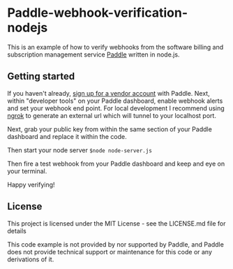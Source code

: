 # Paddle-webhook-verification-nodejs

This is an example of how to verify webhooks from the software billing and subscription management service [Paddle](www.paddle.com) written in node.js. 

## Getting started

If you haven't already, [sign up for a vendor account](https://vendors.paddle.com/login) with Paddle. Next, within "developer tools" on your Paddle dashboard, enable webhook alerts and set your webhook end point. For local development I recommend using [ngrok](https://ngrok.com/) to generate an external url which will tunnel to your localhost port.

Next, grab your public key from within the same section of your Paddle dashboard and replace it within the code. 

Then start your node server `$node node-server.js`

Then fire a test webhook from your Paddle dashboard and keep and eye on your terminal.

Happy verifying!


## License
This project is licensed under the MIT License - see the LICENSE.md file for details

This code example is not provided by nor supported by Paddle, and Paddle does not provide technical support or maintenance for this code or any derivations of it.
